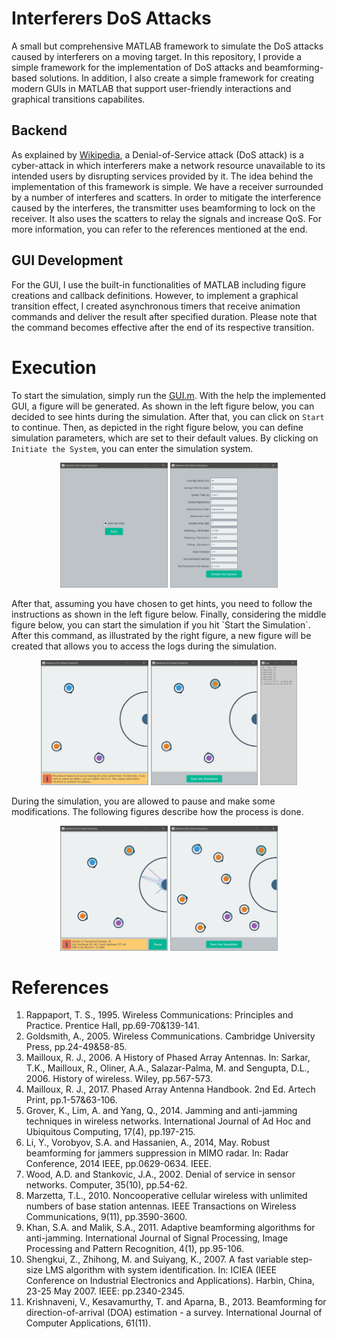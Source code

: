 # Interferers DoS Attacks
A small but comprehensive MATLAB framework to simulate the DoS attacks caused by interferers on a moving target. In this repository, I provide a simple framework for the implementation of DoS attacks and beamforming-based solutions. In addition, I also create a simple framework for creating modern GUIs in MATLAB that support user-friendly interactions and graphical transitions capabilites.

## Backend
As explained by <a href="https://en.wikipedia.org/wiki/Denial-of-service_attack">Wikipedia</a>, a Denial-of-Service attack (DoS attack) is a cyber-attack in which interferers make a network resource unavailable to its intended users by disrupting services provided by it. The idea behind the implementation of this framework is simple. We have a receiver surrounded by a number of interferes and scatters. In order to mitigate the interference caused by the interferes, the transmitter uses beamforming to lock on the receiver. It also uses the scatters to relay the signals and increase QoS. For more information, you can refer to the references mentioned at the end.

## GUI Development
For the GUI, I use the built-in functionalities of MATLAB including figure creations and callback definitions. However, to implement a graphical transition effect, I created asynchronous timers that receive animation commands and deliver the result after specified duration. Please note that the command becomes effective after the end of its respective transition.

# Execution
To start the simulation, simply run the [GUI.m](GUI.m). With the help the implemented GUI, a figure will be generated. As shown in the left figure below, you can decided to see hints during the simulation. After that, you can click on `Start` to continue. Then, as depicted in the right figure below, you can define simulation parameters, which are set to their default values. By clicking on `Initiate the System`, you can enter the simulation system. 
<p align="center">
	<img src="images/01.PNG" height=200px;>&#9;<img src="images/02.PNG" height=200px;>
</p>
After that, assuming you have chosen to get hints, you need to follow the instructions as shown in the left figure below. Finally, considering the middle figure below, you can start the simulation if you hit `Start the Simulation`. After this command, as illustrated by the right figure, a new figure will be created that allows you to access the logs during the simulation.
<p align="center">
	<img src="images/03.PNG" height=200px;>&#9;<img src="images/04.PNG" height=200px;>&#9;<img src="images/05.PNG" height=200px;>
</p>
During the simulation, you are allowed to pause and make some modifications. The following figures describe how the process is done. 
<p align="center">
	<img src="images/06.PNG" height=200px;>&#9;<img src="images/07.PNG" height=200px;>
</p>

# References
1. Rappaport, T. S., 1995. Wireless Communications: Principles and Practice. Prentice Hall, pp.69-70&139-141.
2. Goldsmith, A., 2005. Wireless Communications. Cambridge University Press, pp.24-49&58-85.
3. Mailloux, R. J., 2006. A History of Phased Array Antennas. In: Sarkar, T.K., Mailloux, R., Oliner, A.A., Salazar-Palma, M. and Sengupta, D.L., 2006. History of wireless. Wiley, pp.567-573.
4. Mailloux, R. J., 2017. Phased Array Antenna Handbook. 2nd Ed. Artech Print, pp.1-57&63-106.
5. Grover, K., Lim, A. and Yang, Q., 2014. Jamming and anti-jamming techniques in wireless networks. International Journal of Ad Hoc and Ubiquitous Computing, 17(4), pp.197-215.
6. Li, Y., Vorobyov, S.A. and Hassanien, A., 2014, May. Robust beamforming for jammers suppression in MIMO radar. In: Radar Conference, 2014 IEEE, pp.0629-0634. IEEE.
7. Wood, A.D. and Stankovic, J.A., 2002. Denial of service in sensor networks. Computer, 35(10), pp.54-62.
8. Marzetta, T.L., 2010. Noncooperative cellular wireless with unlimited numbers of base station antennas. IEEE Transactions on Wireless Communications, 9(11), pp.3590-3600.
9. Khan, S.A. and Malik, S.A., 2011. Adaptive beamforming algorithms for anti-jamming. International Journal of Signal Processing, Image Processing and Pattern Recognition, 4(1), pp.95-106.
10. Shengkui, Z., Zhihong, M. and Suiyang, K., 2007. A fast variable step-size LMS algorithm with system identification. In: ICIEA (IEEE Conference on Industrial Electronics and Applications). Harbin, China, 23-25 May 2007. IEEE: pp.2340-2345.
11. Krishnaveni, V., Kesavamurthy, T. and Aparna, B., 2013. Beamforming for direction-of-arrival (DOA) estimation - a survey. International Journal of Computer Applications, 61(11).